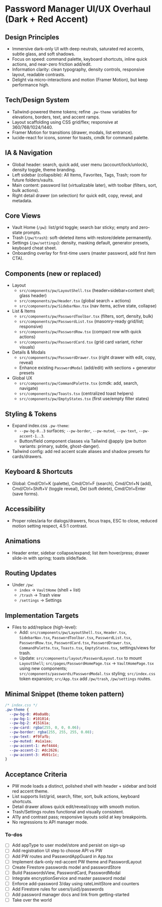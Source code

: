 <!-- 496748c0-d69d-4388-99b8-858ea781b2fa ea768ac6-3fa7-4cc5-85db-190cb99f66e2 -->
# Password Manager UI/UX Overhaul (Dark + Red Accent)

## Design Principles

- Immersive dark-only UI with deep neutrals, saturated red accents, subtle glass, and soft shadows.
- Focus on speed: command palette, keyboard shortcuts, inline quick actions, and near-zero friction add/edit.
- Information clarity: clean typography, density controls, responsive layout, readable contrasts.
- Delight via micro-interactions and motion (Framer Motion), but keep performance high.

## Tech/Design System

- Tailwind-powered theme tokens; refine `.pw-theme` variables for elevations, borders, text, and accent ramps.
- Layout scaffolding using CSS grid/flex; responsive at 360/768/1024/1440.
- Framer Motion for transitions (drawer, modals, list entrance).
- lucide-react for icons, sonner for toasts, cmdk for command palette.

## IA & Navigation

- Global header: search, quick add, user menu (account/lock/unlock), density toggle, theme branding.
- Left sidebar (collapsible): All Items, Favorites, Tags, Trash; room for future folders/vaults.
- Main content: password list (virtualizable later), with toolbar (filters, sort, bulk actions).
- Right detail drawer (on selection) for quick edit, copy, reveal, and metadata.

## Core Views

- Vault Home (`/pw`): list/grid toggle; search bar sticky; empty and zero-state prompts.
- Trash (`/pw/trash`): soft-deleted items with restore/delete permanently.
- Settings (`/pw/settings`): density, masking default, generator presets, keyboard cheat sheet.
- Onboarding overlay for first-time users (master password, add first item CTA).

## Components (new or replaced)

- Layout
  - `src/components/pw/LayoutShell.tsx` (header+sidebar+content shell; glass header)
  - `src/components/pw/Header.tsx` (global search + actions)
  - `src/components/pw/SidebarNav.tsx` (nav items, active state, collapse)
- List & Items
  - `src/components/pw/PasswordToolbar.tsx` (filters, sort, density, bulk)
  - `src/components/pw/PasswordList.tsx` (masonry-ready grid/list; responsive)
  - `src/components/pw/PasswordRow.tsx` (compact row with quick actions)
  - `src/components/pw/PasswordCard.tsx` (grid card variant, richer visuals)
- Details & Modals
  - `src/components/pw/PasswordDrawer.tsx` (right drawer with edit, copy, reveal)
  - Enhance existing `PasswordModal` (add/edit) with sections + generator presets
- Global UX
  - `src/components/pw/CommandPalette.tsx` (cmdk: add, search, navigate)
  - `src/components/pw/Toasts.tsx` (centralized toast helpers)
  - `src/components/pw/EmptyStates.tsx` (first use/empty filter states)

## Styling & Tokens

- Expand index.css `.pw-theme`:
  - `--pw-bg-0..3` surfaces; `--pw-border`, `--pw-muted`, `--pw-text`, `--pw-accent-1..3`.
  - Button/field component classes via Tailwind @apply (pw button variants: primary, subtle, ghost-danger).
- Tailwind config: add red accent scale aliases and shadow presets for cards/drawers.

## Keyboard & Shortcuts

- Global: Cmd/Ctrl+K (palette), Cmd/Ctrl+F (search), Cmd/Ctrl+N (add), Cmd/Ctrl+Shift+V (toggle reveal), Del (soft delete), Cmd/Ctrl+Enter (save forms).

## Accessibility

- Proper roles/aria for dialogs/drawers, focus traps, ESC to close, reduced motion setting respect, 4.5:1 contrast.

## Animations

- Header enter, sidebar collapse/expand; list item hover/press; drawer slide-in with spring; toasts slide/fade.

## Routing Updates

- Under `/pw`:
  - `index` → `VaultHome` (shell + list)
  - `/trash` → Trash view
  - `/settings` → Settings

## Implementation Targets

- Files to add/replace (high-level):
  - Add: `src/components/pw/LayoutShell.tsx`, `Header.tsx`, `SidebarNav.tsx`, `PasswordToolbar.tsx`, `PasswordList.tsx`, `PasswordRow.tsx`, `PasswordCard.tsx`, `PasswordDrawer.tsx`, `CommandPalette.tsx`, `Toasts.tsx`, `EmptyStates.tsx`, settings/views for trash.
  - Update: `src/components/layout/PasswordLayout.tsx` to mount `LayoutShell`; `src/pages/PasswordHomePage.tsx` → `VaultHomePage.tsx` using new components; `src/components/passwords/PasswordModal.tsx` styling; `src/index.css` token expansion; `src/App.tsx` add `/pw/trash`, `/pw/settings` routes.

## Minimal Snippet (theme token pattern)

```css
/* index.css */
.pw-theme {
  --pw-bg-0: #0a0a0b;
  --pw-bg-1: #101014;
  --pw-bg-2: #15161a;
  --pw-card: rgba(255, 0, 0, 0.06);
  --pw-border: rgba(255, 255, 255, 0.08);
  --pw-text: #f9fafb;
  --pw-muted: #a1a1aa;
  --pw-accent-1: #ef4444;
  --pw-accent-2: #dc2626;
  --pw-accent-3: #b91c1c;
}
```

## Acceptance Criteria

- PW mode loads a distinct, polished shell with header + sidebar and bold red accent theme.
- List supports list/grid, search, filter, sort, bulk actions, keyboard shortcuts.
- Detail drawer allows quick edit/reveal/copy with smooth motion.
- Trash/Settings routes functional and visually consistent.
- A11y and contrast pass; responsive layouts solid at key breakpoints.
- No regressions to API manager mode.

### To-dos

- [ ] Add appType to user model/store and persist on sign-up
- [ ] Add registration UI step to choose API vs PW
- [ ] Add PW routes and PasswordAppGuard in App.tsx
- [ ] Implement dark-only red-accent PW theme and PasswordLayout
- [ ] Create Firestore passwords model and passwordStore
- [ ] Build PasswordsView, PasswordCard, PasswordModal
- [ ] Integrate encryptionService and master password modal
- [ ] Enforce add-password 3/day using rateLimitStore and counters
- [ ] Add Firestore rules for users/{uid}/passwords
- [ ] Add password manager docs and link from getting-started
- [ ] Take over the world